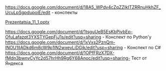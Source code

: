 https://docs.google.com/document/d/18A5_WPdv4cZqZZIkITZRRnuHkhZF_UcuLpSgpdupoiE/edit - конспекты

[Prezentatsia_11_1.pptx](https://github.com/nazirov21/Nazirov-Y.-K.-21-/files/9876587/Prezentatsia_11_1.pptx)

https://docs.google.com/document/d/1tsguUeB5EsKbPivbEp-OfuLafazqt3YXSTYGepFjJ1s/edit?usp=sharing - Конспект по Python'y
https://docs.google.com/document/d/1xVxs2PznQm-INOU1lIADkd6m8cW9p1IN2wxevLiDGik/edit?usp=sharing - Конспект по C# 
https://docs.google.com/document/d/1OPfFRzX7DX-fMdn3bwnvCyYc2d57hrHh9Rg6Y68Anoc/edit?usp=sharing- Тест от Яндекса
